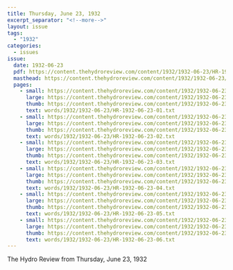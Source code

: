 ```yaml
---
title: Thursday, June 23, 1932
excerpt_separator: "<!--more-->"
layout: issue
tags:
  - "1932"
categories:
  - issues
issue:
  date: 1932-06-23
  pdf: https://content.thehydroreview.com/content/1932/1932-06-23/HR-1932-06-23.pdf
  masthead: https://content.thehydroreview.com/content/1932/1932-06-23/masthead/HR-1932-06-23.jpg
  pages:
    - small: https://content.thehydroreview.com/content/1932/1932-06-23/small/HR-1932-06-23-01.jpg
      large: https://content.thehydroreview.com/content/1932/1932-06-23/large/HR-1932-06-23-01.jpg
      thumb: https://content.thehydroreview.com/content/1932/1932-06-23/thumbnails/HR-1932-06-23-01.jpg
      text: words/1932/1932-06-23/HR-1932-06-23-01.txt
    - small: https://content.thehydroreview.com/content/1932/1932-06-23/small/HR-1932-06-23-02.jpg
      large: https://content.thehydroreview.com/content/1932/1932-06-23/large/HR-1932-06-23-02.jpg
      thumb: https://content.thehydroreview.com/content/1932/1932-06-23/thumbnails/HR-1932-06-23-02.jpg
      text: words/1932/1932-06-23/HR-1932-06-23-02.txt
    - small: https://content.thehydroreview.com/content/1932/1932-06-23/small/HR-1932-06-23-03.jpg
      large: https://content.thehydroreview.com/content/1932/1932-06-23/large/HR-1932-06-23-03.jpg
      thumb: https://content.thehydroreview.com/content/1932/1932-06-23/thumbnails/HR-1932-06-23-03.jpg
      text: words/1932/1932-06-23/HR-1932-06-23-03.txt
    - small: https://content.thehydroreview.com/content/1932/1932-06-23/small/HR-1932-06-23-04.jpg
      large: https://content.thehydroreview.com/content/1932/1932-06-23/large/HR-1932-06-23-04.jpg
      thumb: https://content.thehydroreview.com/content/1932/1932-06-23/thumbnails/HR-1932-06-23-04.jpg
      text: words/1932/1932-06-23/HR-1932-06-23-04.txt
    - small: https://content.thehydroreview.com/content/1932/1932-06-23/small/HR-1932-06-23-05.jpg
      large: https://content.thehydroreview.com/content/1932/1932-06-23/large/HR-1932-06-23-05.jpg
      thumb: https://content.thehydroreview.com/content/1932/1932-06-23/thumbnails/HR-1932-06-23-05.jpg
      text: words/1932/1932-06-23/HR-1932-06-23-05.txt
    - small: https://content.thehydroreview.com/content/1932/1932-06-23/small/HR-1932-06-23-06.jpg
      large: https://content.thehydroreview.com/content/1932/1932-06-23/large/HR-1932-06-23-06.jpg
      thumb: https://content.thehydroreview.com/content/1932/1932-06-23/thumbnails/HR-1932-06-23-06.jpg
      text: words/1932/1932-06-23/HR-1932-06-23-06.txt
---
```


The Hydro Review from Thursday, June 23, 1932

<!--more-->

